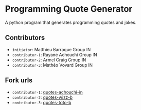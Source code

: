 # Programming Quote Generator

A python program that generates programming quotes and jokes.

## Contributors
- `initiator`: Matthieu Barraque Group IN
- `contributor-1`: Rayane Achouchi Group IN
- `contributor-2`: Armel Craig Group IN
- `contributor-3`: Mathéo Vovard Group IN 

## Fork urls
- `contributor-1`: [quotes-achouchi-in](https://github.com/Enayarefrei/quotes-achouchi-in)
- `contributor-2`: [quotes-wizz-b](url-2)
- `contributor-3`: [quotes-toto-b](url-3)
